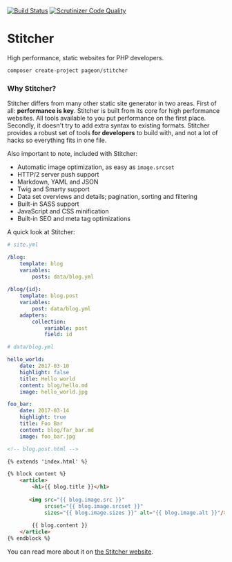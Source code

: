 [![Build Status](https://scrutinizer-ci.com/g/brendt/stitcher/badges/build.png?b=master)](https://scrutinizer-ci.com/g/brendt/stitcher/build-status/master) [![Scrutinizer Code Quality](https://scrutinizer-ci.com/g/brendt/stitcher/badges/quality-score.png?b=master)](https://scrutinizer-ci.com/g/brendt/stitcher/?branch=master)

# Stitcher

High performance, static websites for PHP developers.

```sh
composer create-project pageon/stitcher
```

### Why Stitcher?

Stitcher differs from many other static site generator in two areas. First of all: **performance is key**. Stitcher is built from its core for high performance websites. All tools available to you put performance on the first place. Secondly, it doesn't try to add extra syntax to existing formats. Stitcher provides a robust set of tools **for developers** to build with, and not a lot of hacks so everything fits in one file.
 
Also important to note, included with Stitcher:

- Automatic image optimization, as easy as `image.srcset`
- HTTP/2 server push support
- Markdown, YAML and JSON
- Twig and Smarty support
- Data set overviews and details; pagination, sorting and filtering
- Built-in SASS support
- JavaScript and CSS minification
- Built-in SEO and meta tag optimizations

A quick look at Stitcher:

```yaml
# site.yml

/blog:
    template: blog
    variables:
        posts: data/blog.yml
    
/blog/{id}:
    template: blog.post
    variables:
        post: data/blog.yml
    adapters:
        collection:
            variable: post
            field: id
```

```yaml
# data/blog.yml

hello_world:
    date: 2017-03-10
    highlight: false
    title: Hello world
    content: blog/hello.md
    image: hello_world.jpg

foo_bar:
    date: 2017-03-14
    highlight: true
    title: Foo Bar
    content: blog/far_bar.md
    image: foo_bar.jpg 
```

```html
<!-- blog.post.html --> 

{% extends 'index.html' %}

{% block content %}
    <article>
        <h1>{{ blog.title }}</h1>
        
       <img src="{{ blog.image.src }}" 
            srcset="{{ blog.image.srcset }}" 
            sizes="{{ blog.image.sizes }}" alt="{{ blog.image.alt }}"/>
        
        {{ blog.content }}
    </article>
{% endblock %}
```

You can read more about it on [the Stitcher website](https://www.stitcher.io).

